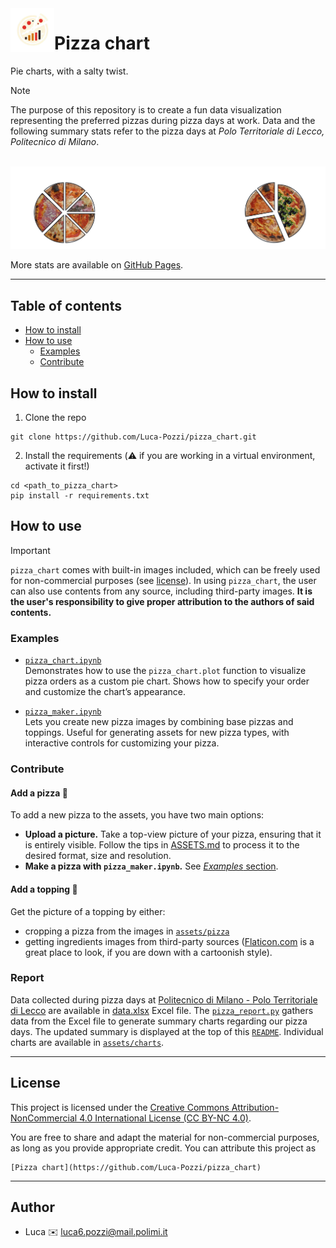 <img align="left" height="70" src="./assets/logo/logo.png" />

# Pizza chart

Pie charts, with a salty twist.

> [!NOTE] 
> The purpose of this repository is to create a fun data visualization representing the preferred pizzas during pizza days at work. 
> Data and the following summary stats refer to the pizza days at *Polo Territoriale di Lecco, Politecnico di Milano*.

<!-- Adaptation to color scheme taken from https://stackoverflow.com/questions/65413712/changing-readme-md-image-display-conditional-to-github-light-mode-dark-mode -->
<br />
<picture>
  <source media="(prefers-color-scheme: dark)" srcset="https://github.com/Luca-Pozzi/pizza_chart/raw/master/assets/charts/summary_dark.png">
  <source media="(prefers-color-scheme: light)" srcset="https://github.com/Luca-Pozzi/pizza_chart/raw/master/assets/charts/summary_light.png">
  <img alt="Summary charts of pizza days at WE-COBOT in either dark or light mode adapting to selected color scheme" src="./assets/charts/summary_dark.png">
</picture>
<br />

More stats are available on [GitHub Pages](https://luca-pozzi.github.io/pizza_chart/).

---

## Table of contents
* [How to install](#how-to-install)
* [How to use](#how-to-use)
  * [Examples](#examples)
  * [Contribute]()

## How to install
1. Clone the repo
  ```
  git clone https://github.com/Luca-Pozzi/pizza_chart.git
  ```
2. Install the requirements (:warning: if you are working in a virtual environment, activate it first!)
  ```
  cd <path_to_pizza_chart>
  pip install -r requirements.txt
  ```

## How to use

> [!IMPORTANT]
> `pizza_chart` comes with built-in images included, which can be freely used for non-commercial purposes (see [license](./LICENSE)).
> In using `pizza_chart`, the user can also use contents from any source, including third-party images. **It is the user's responsibility to give proper attribution to the authors of said contents.**

### Examples
* [`pizza_chart.ipynb`](./examples/pizza_chart.ipynb)
<br>Demonstrates how to use the `pizza_chart.plot` function to visualize pizza orders as a custom pie chart. Shows how to specify your order and customize the chart’s appearance.

* [`pizza_maker.ipynb`](./examples/pizza_maker.ipynb)
<br>Lets you create new pizza images by combining base pizzas and toppings. Useful for generating assets for new pizza types, with interactive controls for customizing your pizza.

### Contribute
#### Add a pizza :pizza:
To add a new pizza to the assets, you have two main options:
* **Upload a picture.** Take a top-view picture of your pizza, ensuring that it is entirely visible.
Follow the tips in [ASSETS.md](./assets/ASSETS.md) to process it to the desired format, size and resolution.
* **Make a pizza with `pizza_maker.ipynb`.** See [_Examples_ section](#make-a-pizza-with-pizza_makeripynb).

#### Add a topping :tomato:
Get the picture of a topping by either:
* cropping a pizza from the images in [`assets/pizza`](./assets/pizzas)
* getting ingredients images from third-party sources ([Flaticon.com](https://www.flaticon.com/) is a great place to look, if you are down with a cartoonish style).

### Report
Data collected during pizza days at [Politecnico di Milano - Polo Territoriale di Lecco](https://www.polo-lecco.polimi.it/) are available in [data.xlsx](./data/data.xlsx) Excel file.
The [`pizza_report.py`](./pizza_report.py) gathers data from the Excel file to generate summary charts regarding our pizza days. 
The updated summary is displayed at the top of this [`README`](README.md). Individual charts are available in [`assets/charts`](./assets/charts/).

---

## License
This project is licensed under the [Creative Commons Attribution-NonCommercial 4.0 International License (CC BY-NC 4.0)](LICENSE).

You are free to share and adapt the material for non-commercial purposes, as long as you provide appropriate credit. You can attribute this project as
```
[Pizza chart](https://github.com/Luca-Pozzi/pizza_chart)
```

---

## Author
* Luca :envelope: [luca6.pozzi@mail.polimi.it](mailto:luca6.pozzi@mail.polimi.it)
